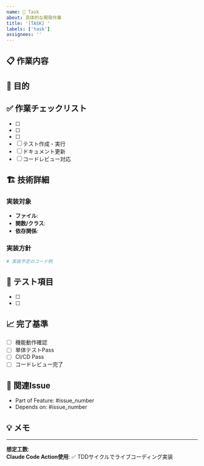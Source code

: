 ```yaml
---
name: 🔧 Task
about: 具体的な開発作業
title: '[TASK] '
labels: ['task']
assignees: ''
---
```


## 📋 作業内容
<!-- 何を実装するか、具体的に記述 -->

## 🎯 目的
<!-- なぜこの作業が必要なのか -->

## ✅ 作業チェックリスト
- [ ] <!-- 具体的な作業項目1 -->
- [ ] <!-- 具体的な作業項目2 -->
- [ ] <!-- 具体的な作業項目3 -->
- [ ] テスト作成・実行
- [ ] ドキュメント更新
- [ ] コードレビュー対応

## 🏗️ 技術詳細
### 実装対象
- **ファイル**: <!-- 変更対象ファイル -->
- **関数/クラス**: <!-- 実装対象 -->
- **依存関係**: <!-- 必要なライブラリ等 -->

### 実装方針
```python
# 実装予定のコード例
```

## 🧪 テスト項目
- [ ] <!-- テスト項目1 -->
- [ ] <!-- テスト項目2 -->

## 📈 完了基準
- [ ] 機能動作確認
- [ ] 単体テストPass
- [ ] CI/CD Pass
- [ ] コードレビュー完了

## 🔗 関連Issue
- Part of Feature: #issue_number
- Depends on: #issue_number

## 💡 メモ
<!-- 実装時のメモ、制約事項など -->

---
**想定工数**: <!-- 時間 -->  
**Claude Code Action使用**: ✅ TDDサイクルでライブコーディング実装